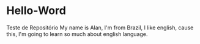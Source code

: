 # Hello-Word
Teste de Repositório
My name is Alan, I'm from Brazil, I like english, cause this, I'm going to learn so much about english language. 
